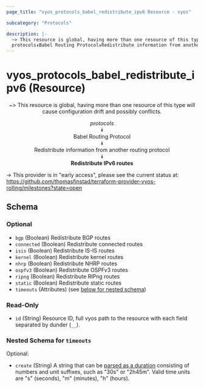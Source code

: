 ```yaml
---
page_title: "vyos_protocols_babel_redistribute_ipv6 Resource - vyos"

subcategory: "Protocols"

description: |- 
  ~> This resource is global, having more than one resource of this type will cause configuration drift and possibly conflicts.
  protocols⯯Babel Routing Protocol⯯Redistribute information from another routing protocol⯯Redistribute IPv6 routes
---
```


# vyos_protocols_babel_redistribute_ipv6 (Resource)
<center>

~> This resource is global, having more than one resource of this type will cause configuration drift and possibly conflicts.

*protocols*  
⯯  
Babel Routing Protocol  
⯯  
Redistribute information from another routing protocol  
⯯  
**Redistribute IPv6 routes**


</center>

-> This provider is in "early access", please see the current status at: https://github.com/thomasfinstad/terraform-provider-vyos-rolling/milestones?state=open

## Schema

### Optional

- `bgp` (Boolean) Redistribute BGP routes
- `connected` (Boolean) Redistribute connected routes
- `isis` (Boolean) Redistribute IS-IS routes
- `kernel` (Boolean) Redistribute kernel routes
- `nhrp` (Boolean) Redistribute NHRP routes
- `ospfv3` (Boolean) Redistribute OSPFv3 routes
- `ripng` (Boolean) Redistribute RIPng routes
- `static` (Boolean) Redistribute static routes
- `timeouts` (Attributes) (see [below for nested schema](#nestedatt--timeouts))

### Read-Only

- `id` (String) Resource ID, full vyos path to the resource with each field separated by dunder (`__`).

<a id="nestedatt--timeouts"></a>
### Nested Schema for `timeouts`

Optional:

- `create` (String) A string that can be [parsed as a duration](https://pkg.go.dev/time#ParseDuration) consisting of numbers and unit suffixes, such as &#34;30s&#34; or &#34;2h45m&#34;. Valid time units are &#34;s&#34; (seconds), &#34;m&#34; (minutes), &#34;h&#34; (hours).  
